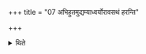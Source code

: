 +++
title = "07 अभिहुतमुद्यम्याध्वर्योरावसथं हरन्ति"

+++

<details><summary>थिते</summary>

अभिहुतमुद्यम्याध्वर्योरावसथं हरन्ति ७
</details>
